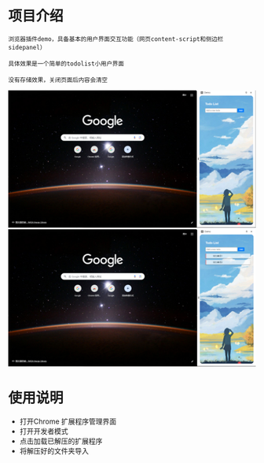 # 项目介绍

    浏览器插件demo，具备基本的用户界面交互功能（网页content-script和侧边栏sidepanel）
    
    具体效果是一个简单的todolist小用户界面
    
    没有存储效果，关闭页面后内容会清空
   ![image](https://github.com/Vw1n/txmini/blob/main/picture/1.jpg)
   ![image](https://github.com/Vw1n/txmini/blob/main/picture/2.jpg)
# 使用说明

- 打开Chrome 扩展程序管理界面
- 打开开发者模式
- 点击加载已解压的扩展程序
- 将解压好的文件夹导入

